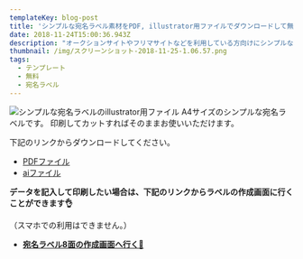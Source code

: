 ```yaml
---
templateKey: blog-post
title: 'シンプルな宛名ラベル素材をPDF, illustrator用ファイルでダウンロードして無料でお使いいただけます。'
date: 2018-11-24T15:00:36.943Z
description: "オークションサイトやフリマサイトなどを利用している方向けにシンプルな宛名ラベル素材を作成しました！PDFもしくはillustrator用ファイルでダウンロードしてお使いいただけます！\nまた、PDFにデータを記入してダウンロードすることも可能です\U0001F44C\n"
thumbnail: /img/スクリーンショット-2018-11-25-1.06.57.png
tags:
  - テンプレート
  - 無料
  - 宛名ラベル
---
```

![シンプルな宛名ラベルのillustrator用ファイル](/img/スクリーンショット-2018-11-25-1.06.57.png)  A4サイズのシンプルな宛名ラベルです。  印刷してカットすればそのままお使いいただけます。  

下記のリンクからダウンロードしてください。  

* [PDFファイル](https://github.com/hand-dot/labelmake.jp/raw/master/src/app/templates/pdf/%E5%AE%9B%E5%90%8D8%E9%9D%A2.pdf)
* [aiファイル](https://github.com/hand-dot/labelmake.jp/blob/master/src/app/templates/ai/%E5%AE%9B%E5%90%8D8%E9%9D%A2.ai?raw=true)  

**データを記入して印刷したい場合は、下記のリンクからラベルの作成画面に行くことができます👌**

（スマホでの利用はできません。）  

* [**宛名ラベル8面の作成画面へ行く🚀**](https://labelmake.jp/label-editor?template=%E5%AE%9B%E5%90%8D8%E9%9D%A2)
